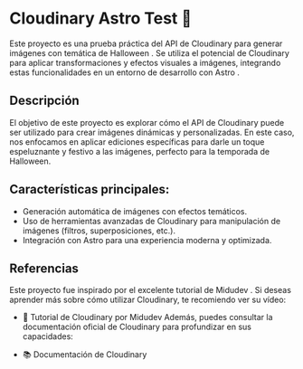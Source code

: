 # Cloudinary Astro Test 🎃
Este proyecto es una prueba práctica del API de Cloudinary para generar imágenes con temática de Halloween . Se utiliza el potencial de Cloudinary para aplicar transformaciones y efectos visuales a imágenes, integrando estas funcionalidades en un entorno de desarrollo con Astro .

## Descripción
El objetivo de este proyecto es explorar cómo el API de Cloudinary puede ser utilizado para crear imágenes dinámicas y personalizadas. En este caso, nos enfocamos en aplicar ediciones específicas para darle un toque espeluznante y festivo a las imágenes, perfecto para la temporada de Halloween.

## Características principales:
- Generación automática de imágenes con efectos temáticos.
- Uso de herramientas avanzadas de Cloudinary para manipulación de imágenes (filtros, superposiciones, etc.).
- Integración con Astro para una experiencia moderna y optimizada.
## Referencias
Este proyecto fue inspirado por el excelente tutorial de Midudev . Si deseas aprender más sobre cómo utilizar Cloudinary, te recomiendo ver su vídeo:

- 🎥 Tutorial de Cloudinary por Midudev
Además, puedes consultar la documentación oficial de Cloudinary para profundizar en sus capacidades:

- 📚 Documentación de Cloudinary
